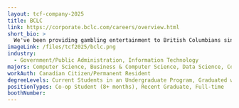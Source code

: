 ```yaml
---
layout: tcf-company-2025
title: BCLC
link: https://corporate.bclc.com/careers/overview.html
short_bio: >
  We've been providing gambling entertainment to British Columbians since 1985. We're passionate about delivering exceptional experiences and healthy gambling offerings, while generating revenue to give back to the Province of B.C. We're looking for purpose-driven, talented people to join our team and see what's made us a Top 50 employer in B.C. for 16 years in a row.
imageLink: /files/tcf2025/bclc.png
industry:
  - Government/Public Administration, Information Technology
majors: Computer Science, Business & Computer Science, Data Science, Computer Engineering
workAuth: Canadian Citizen/Permanent Resident
degreeLevels: Current Students in an Undergraduate Program, Graduated with an Undergraduate Degree
positionTypes: Co-op Student (8+ months), Recent Graduate, Full-time
boothNumber:
---
```

